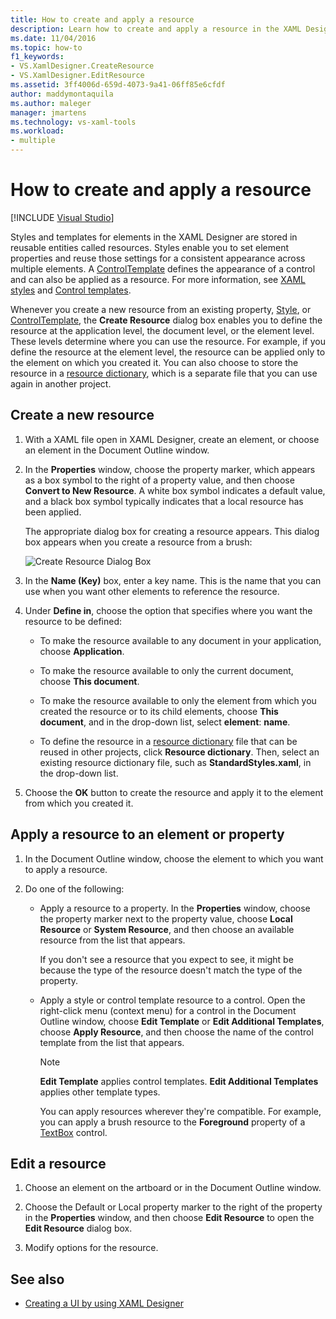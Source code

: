 ```yaml
---
title: How to create and apply a resource
description: Learn how to create and apply a resource in the XAML Designer so that you can store and reuse styles and templates for elements.
ms.date: 11/04/2016
ms.topic: how-to
f1_keywords:
- VS.XamlDesigner.CreateResource
- VS.XamlDesigner.EditResource
ms.assetid: 3ff4006d-659d-4073-9a41-06ff85e6cfdf
author: maddymontaquila
ms.author: maleger
manager: jmartens
ms.technology: vs-xaml-tools
ms.workload:
- multiple
---
```

# How to create and apply a resource

 [!INCLUDE [Visual Studio](~/includes/applies-to-version/vs-windows-only.md)]

Styles and templates for elements in the XAML Designer are stored in reusable entities called resources. Styles enable you to set element properties and reuse those settings for a consistent appearance across multiple elements. A [ControlTemplate](xref:Windows.UI.Xaml.Controls.ControlTemplate) defines the appearance of a control and can also be applied as a resource. For more information, see [XAML styles](/windows/uwp/design/controls-and-patterns/xaml-styles) and [Control templates](/windows/uwp/design/controls-and-patterns/control-templates).

Whenever you create a new resource from an existing property, [Style](xref:Windows.UI.Xaml.Style), or [ControlTemplate](xref:Windows.UI.Xaml.Controls.ControlTemplate), the **Create Resource** dialog box enables you to define the resource at the application level, the document level, or the element level. These levels determine where you can use the resource. For example, if you define the resource at the element level, the resource can be applied only to the element on which you created it. You can also choose to store the resource in a [resource dictionary](/windows/uwp/design/controls-and-patterns/resourcedictionary-and-xaml-resource-references), which is a separate file that you can use again in another project.

## Create a new resource

1. With a XAML file open in XAML Designer, create an element, or choose an element in the Document Outline window.

2. In the **Properties** window, choose the property marker, which appears as a box symbol to the right of a property value, and then choose **Convert to New Resource**. A white box symbol indicates a default value, and a black box symbol typically indicates that a local resource has been applied.

     The appropriate dialog box for creating a resource appears. This dialog box appears when you create a resource from a brush:

     ![Create Resource Dialog Box](../designers/media/xaml_create_resource.png)

3. In the **Name (Key)** box, enter a key name. This is the name that you can use when you want other elements to reference the resource.

4. Under **Define in**, choose the option that specifies where you want the resource to be defined:

    - To make the resource available to any document in your application, choose **Application**.

    - To make the resource available to only the current document, choose **This document**.

    - To make the resource available to only the element from which you created the resource or to its child elements, choose **This document**, and in the drop-down list, select **element**: **name**.

    - To define the resource in a [resource dictionary](/windows/uwp/design/controls-and-patterns/resourcedictionary-and-xaml-resource-references) file that can be reused in other projects, click **Resource dictionary**. Then, select an existing resource dictionary file, such as **StandardStyles.xaml**, in the drop-down list.

5. Choose the **OK** button to create the resource and apply it to the element from which you created it.

## Apply a resource to an element or property

1. In the Document Outline window, choose the element to which you want to apply a resource.

2. Do one of the following:

   - Apply a resource to a property. In the **Properties** window, choose the property marker next to the property value, choose **Local Resource** or **System Resource**, and then choose an available resource from the list that appears.

      If you don't see a resource that you expect to see, it might be because the type of the resource doesn't match the type of the property.

   - Apply a style or control template resource to a control. Open the right-click menu (context menu) for a control in the Document Outline window, choose **Edit Template** or **Edit Additional Templates**, choose **Apply Resource**, and then choose the name of the control template from the list that appears.

     > [!NOTE]
     > **Edit Template** applies control templates. **Edit Additional Templates** applies other template types.

     You can apply resources wherever they're compatible. For example, you can apply a brush resource to the **Foreground** property of a [TextBox](xref:Windows.UI.Xaml.Controls.TextBox) control.

## Edit a resource

1. Choose an element on the artboard or in the Document Outline window.

2. Choose the Default or Local property marker to the right of the property in the **Properties** window, and then choose **Edit Resource** to open the **Edit Resource** dialog box.

3. Modify options for the resource.

## See also

- [Creating a UI by using XAML Designer](../xaml-tools/creating-a-ui-by-using-xaml-designer-in-visual-studio.md)
